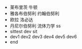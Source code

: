 * 莱布里茨 牛顿
* 雅各布伯努利 约翰伯努利
* 欧拉 洛必达
* 丹尼尔伯努利 流体力学 ss
* sittest dev sit
* dev1 dev2 dev3 dev4 dev5 dev6
* end

